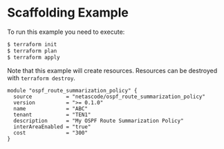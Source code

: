 <!-- BEGIN_TF_DOCS -->
# Scaffolding Example

To run this example you need to execute:

```bash
$ terraform init
$ terraform plan
$ terraform apply
```

Note that this example will create resources. Resources can be destroyed with `terraform destroy`.

```hcl
module "ospf_route_summarization_policy" {
  source           = "netascode/ospf_route_summarization_policy"
  version          = ">= 0.1.0"
  name             = "ABC"
  tenant           = "TEN1"
  description      = "My OSPF Route Summarization Policy"
  interAreaEnabled = "true"
  cost             = "300"
}
```
<!-- END_TF_DOCS -->